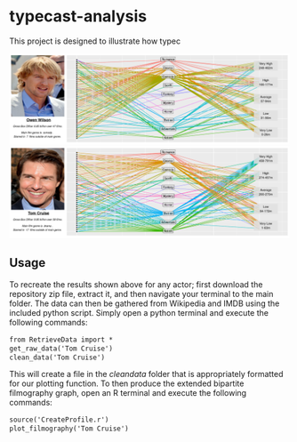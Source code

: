 # typecast-analysis
This project is designed to illustrate how typec

![alt text](output/OwenWilson.png "")
![alt text](output/TomCruise.png "")

## Usage
To recreate the results shown above for any actor; first download the repository zip file, extract it, and then navigate your terminal to the main folder. The data can then be gathered from Wikipedia and IMDB using the included python script. Simply open a python terminal and execute the following commands:
````
from RetrieveData import *
get_raw_data('Tom Cruise')
clean_data('Tom Cruise')
````
This will create a file in the *cleandata* folder that is appropriately formatted for our plotting function. To then produce the extended bipartite filmography graph, open an R terminal and execute the following commands:
````
source('CreateProfile.r')
plot_filmography('Tom Cruise')
````


